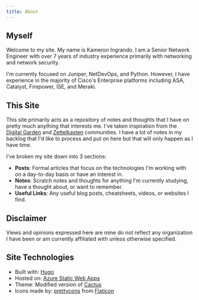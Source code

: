 ```yaml
---
title: About
---
```

## Myself

Welcome to my site. My name is Kameron Ingrando. I am a Senior Network Engineer with over 7 years of industry experience primarily with networking and network security.

I'm currently focused on Juniper, NetDevOps, and Python. However, I have experience in the majority of Cisco's Enterprise platforms including ASA, Catalyst, Firepower, ISE, and Meraki.

## This Site

This site primarily acts as a repository of notes and thoughts that I have on pretty much anything that interests me. I've taken inspiration from the [Digital Garden](https://github.com/MaggieAppleton/digital-gardeners) and [Zettelkasten](https://zettelkasten.de/posts/overview/) communities. I have a lot of notes in my backlog that I'd like to process and put on here but that will only happen as I have time.

I've broken my site down into 3 sections:

* **Posts**: Formal articles that focus on the technologies I'm working with on a day-to-day basis or have an interest in.
* **Notes**: Scratch notes and thoughts for anything I'm currently studying, have a thought about, or want to remember.
* **Useful Links**: Any useful blog posts, cheatsheets, videos, or websites I find.

## Disclaimer

Views and opinions expressed here are mine do not reflect any organization I have been or am currently affiliated with unless otherwise specified.

## Site Technologies

* Built with: [Hugo](https://gohugo.io)
* Hosted on: [Azure Static Web Apps](https://azure.microsoft.com/en-us/services/app-service/static/)
* Theme: Modified version of [Cactus](https://github.com/monkeyWzr/hugo-theme-cactus)
* Icons made by: [prettycons](https://www.flaticon.com/authors/prettycons) from [Flaticon](https://www.flaticon.com/)
